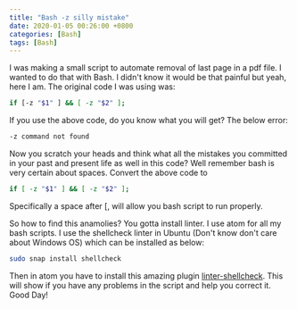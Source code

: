 ```yaml
---
title: "Bash -z silly mistake"
date: 2020-01-05 00:26:00 +0800
categories: [Bash]
tags: [Bash]
---
```


I was making a small script to automate removal of last page in a pdf file. I wanted to do that with Bash. I didn't know it would be that painful but yeah, here I am. The original code I was using was:

```bash
if [-z "$1" ] && [ -z "$2" ];
```

If you use the above code, do you know what you will get? The below error:

```bash
-z command not found
```

Now you scratch your heads and think what all the mistakes you committed in your past and present life as well in this code? Well remember bash is very certain about spaces. Convert the above code to

```bash
if [ -z "$1" ] && [ -z "$2" ];
```
Specifically a space after [, will allow you bash script to run properly.

So how to find this anamolies? You gotta install linter. I use atom for all my bash scripts. I use the shellcheck linter in Ubuntu (Don't know don't care about Windows OS) which can be installed as below:

```bash
sudo snap install shellcheck
```

Then in atom you have to install this amazing plugin [linter-shellcheck](https://atom.io/packages/linter-shellcheck). This will show if you have any problems in the script and help you correct it. Good Day!
